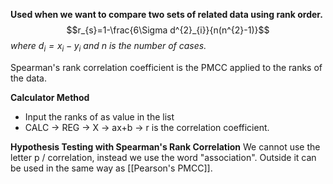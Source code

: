 **Used when we want to compare two sets of related data using rank order.**
$$r_{s}=1-\frac{6\Sigma d^{2}_{i}}{n(n^{2}-1)}$$
*where $d_{i}=x_{i}-y_{i}$ and n is the number of cases.*

Spearman's rank correlation coefficient is the PMCC applied to the ranks of the data.

**Calculator Method**
- Input the ranks of as value in the list 
- CALC -> REG -> X -> ax+b -> r is the correlation coefficient.

**Hypothesis Testing with Spearman's Rank Correlation**
We cannot use the letter p / correlation, instead we use the word "association". Outside it can be used in the same way as [[Pearson's PMCC]].